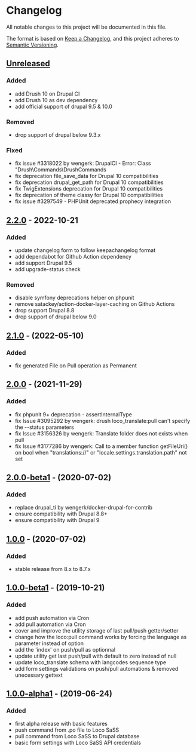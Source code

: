# Changelog
All notable changes to this project will be documented in this file.

The format is based on [Keep a Changelog](https://keepachangelog.com/en/1.0.0/),
and this project adheres to [Semantic Versioning](https://semver.org/spec/v2.0.0.html).

## [Unreleased]
### Added
- add Drush 10 on Drupal CI
- add Drush 10 as dev dependency
- add official support of drupal 9.5 & 10.0

### Removed
- drop support of drupal below 9.3.x

### Fixed
- fix issue #3318022 by wengerk: DrupalCI - Error: Class "Drush\Commands\DrushCommands
- fix deprecation file_save_data for Drupal 10 compatibilities
- fix deprecation drupal_get_path for Drupal 10 compatibilities
- fix TwigExtensions deprecation for Drupal 10 compatibilities
- fix deprecation of theme classy for Drupal 10 compatibilities
- fix issue #3297549 - PHPUnit deprecated prophecy integration

## [2.2.0] - 2022-10-21
### Added
- update changelog form to follow keepachangelog format
- add dependabot for Github Action dependency
- add support Drupal 9.5
- add upgrade-status check

### Removed
- disable symfony deprecations helper on phpunit
- remove satackey/action-docker-layer-caching on Github Actions
- drop support Drupal 8.8
- drop support of drupal below 9.0

## [2.1.0] - (2022-05-10)
### Added
- fix generated File on Pull operation as Permanent

## [2.0.0] - (2021-11-29)
### Added
- fix phpunit 9+ deprecation - assertInternalType
- fix Issue #3095292 by wengerk: drush loco_translate:pull can't specify the --status parameters
- fix Issue #3156326 by wengerk: Translate folder does not exists when pull
- fix Issue #3177286 by wengerk: Call to a member function getFileUri() on bool when "translations://" or "locale.settings.translation.path" not set

## [2.0.0-beta1] - (2020-07-02)
### Added
- replace drupal_ti by wengerk/docker-drupal-for-contrib
- ensure compatibility with Drupal 8.8+
- ensure compatibility with Drupal 9

## [1.0.0] - (2020-07-02)
### Added
- stable release from 8.x to 8.7.x

## [1.0.0-beta1] - (2019-10-21)
### Added
- add push automation via Cron
- add pull automation via Cron
- cover and improve the utility storage of last pull/push getter/setter
- change how the loco:pull command works by forcing the language as parameter instead of option
- add the 'index' on push/pull as optionnal
- update utility get last push/pull with default to zero instead of null
- update loco_translate schema with langcodes sequence type
- add form settings validations on push/pull automations & removed unecessary gettext

## [1.0.0-alpha1] - (2019-06-24)
### Added
- first alpha release with basic features
- push command from .po file to Loco SaSS
- pull command from Loco SaSS to Drupal database
- basic form settings with Loco SaSS API credentials

[Unreleased]: https://github.com/antistatique/drupal-loco-translate/compare/8.x-2.2...HEAD
[2.2.0]: https://github.com/antistatique/drupal-loco-translate/compare/8.x-2.1...8.x-2.2
[2.1.0]: https://github.com/antistatique/drupal-loco-translate/compare/8.x-2.0...8.x-2.1
[2.0.0]: https://github.com/antistatique/drupal-loco-translate/compare/8.x-2.0-beta1...8.x-2.0
[2.0.0-beta1]: https://github.com/antistatique/drupal-loco-translate/compare/8.x-1.0...8.x-2.0-beta1
[1.0.0]: https://github.com/antistatique/drupal-loco-translate/compare/8.x-1.0-beta1...8.x-1.0
[1.0.0-beta1]: https://github.com/antistatique/drupal-loco-translate/compare/8.x-1.0-alpha1...8.x-1.0-beta1
[1.0.0-alpha1]: https://github.com/antistatique/drupal-loco-translate/releases/tag/8.x-1.0-alpha1
